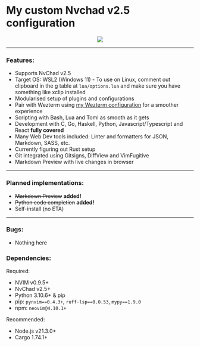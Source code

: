 # My custom Nvchad v2.5 configuration

<p align="center"><img src="https://github.com/mgastonportillo/nvchad-config/assets/106234166/674bfdac-6914-41be-b001-3dd6bc610495"></p>
<hr>

### Features:

- Supports NvChad v2.5
- Target OS: WSL2 (Windows 11) - To use on Linux, comment out clipboard in the g table at `lua/options.lua` and make sure you have something like xclip installed
- Modularised setup of plugins and configurations
- Pair with Wezterm using
  <a href="https://github.com/mgastonportillo/wezterm-config">my Wezterm
  configuration</a> for a smoother experience
- Scripting with Bash, Lua and Toml as smooth as it gets
- Development with C, Go, Haskell, Python, Javascript/Typescript and React **fully covered**
- Many Web Dev tools included: Linter and formatters for JSON, Markdown, SASS, etc.
- Currently figuring out Rust setup
- Git integrated using Gitsigns, DiffView and VimFugitive
- Markdown Preview with live changes in browser

<hr>

### Planned implementations:

- ~~Markdown Preview~~ **added!**
- ~~Python code completion~~ **added!**
- Self-install (no ETA)

<hr>

### Bugs:

- Nothing here

### Dependencies:

Required:

- NVIM v0.9.5+
- NvChad v2.5+
- Python 3.10.6+ & pip
- pip: `pynvim==0.4.3+`, `ruff-lsp==0.0.53`, `mypy==1.9.0`
- npm: `neovim@4.10.1+`

Recommended:

- Node.js v21.3.0+
- Cargo 1.74.1+
